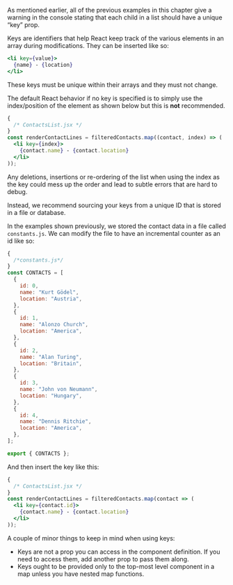 As mentioned earlier, all of the previous examples in this chapter give a
warning in the console stating that each child in a list should have a unique
“key” prop.

Keys are identifiers that help React keep track of the various elements in an
array during modifications. They can be inserted like so:

```jsx
<li key={value}>
  {name} - {location}
</li>
```

These keys must be unique within their arrays and they must not change.

The default React behavior if no key is specified is to simply use the
index/position of the element as shown below but this is **not** recommended.

```jsx
{
  /* ContactsList.jsx */
}
const renderContactLines = filteredContacts.map((contact, index) => (
  <li key={index}>
    {contact.name} - {contact.location}
  </li>
));
```

Any deletions, insertions or re-ordering of the list when using the index as the
key could mess up the order and lead to subtle errors that are hard to debug.

Instead, we recommend sourcing your keys from a unique ID that is stored in a
file or database.

In the examples shown previously, we stored the contact data in a file called
`constants.js`. We can modify the file to have an incremental counter as an id
like so:

```jsx
{
  /*constants.js*/
}
const CONTACTS = [
  {
    id: 0,
    name: "Kurt Gödel",
    location: "Austria",
  },
  {
    id: 1,
    name: "Alonzo Church",
    location: "America",
  },
  {
    id: 2,
    name: "Alan Turing",
    location: "Britain",
  },
  {
    id: 3,
    name: "John von Neumann",
    location: "Hungary",
  },
  {
    id: 4,
    name: "Dennis Ritchie",
    location: "America",
  },
];

export { CONTACTS };
```

And then insert the key like this:

```jsx
{
  /* ContactsList.jsx */
}
const renderContactLines = filteredContacts.map(contact => (
  <li key={contact.id}>
    {contact.name} - {contact.location}
  </li>
));
```

A couple of minor things to keep in mind when using keys:

- Keys are not a prop you can access in the component definition. If you need to
  access them, add another prop to pass them along.
- Keys ought to be provided only to the top-most level component in a map unless
  you have nested map functions.
